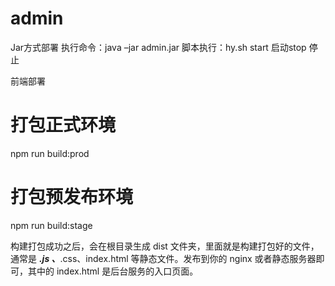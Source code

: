 # admin
Jar方式部署
执行命令：java –jar admin.jar 
脚本执行：hy.sh start 启动stop 停止

前端部署
# 打包正式环境
npm run build:prod

# 打包预发布环境
npm run build:stage

构建打包成功之后，会在根目录生成 dist 文件夹，里面就是构建打包好的文件，通常是 ***.js 、***.css、index.html 等静态文件。发布到你的 nginx 或者静态服务器即可，其中的 index.html 是后台服务的入口页面。
